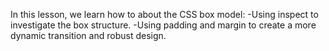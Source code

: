 In this lesson, we learn how to about the CSS box model:
    -Using inspect to investigate the box structure.
    -Using padding and margin to create a more dynamic transition and robust design.